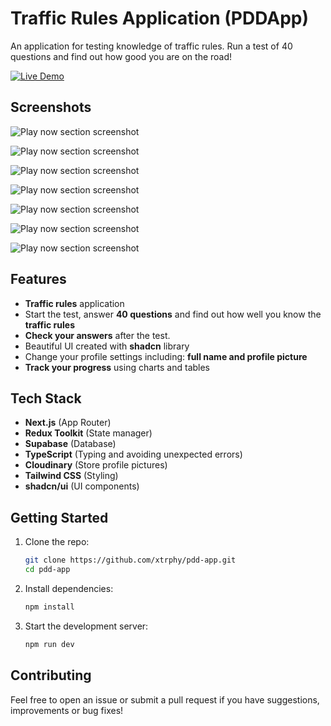 # Traffic Rules Application (PDDApp)

An application for testing knowledge of traffic rules. Run a test of 40 questions and find out how good you are on the road!

[![Live Demo](https://img.shields.io/badge/Live-Demo-brightgreen?style=for-the-badge&logo=netlify)](https://pdd-app-xi.vercel.app/)

## Screenshots

![Play now section screenshot](https://github.com/user-attachments/assets/86299065-83c8-4b0f-aed9-03bd7d257302)

![Play now section screenshot](https://github.com/user-attachments/assets/a3e41f2c-e74d-46cb-9f5f-510f6ae500a1)

![Play now section screenshot](https://github.com/user-attachments/assets/0bb64a6b-d7f6-4184-82e4-6c6e0ae17e0a)

![Play now section screenshot](https://github.com/user-attachments/assets/72af0074-b70a-4c2f-8f5f-4aa3a1a9b3b0)

![Play now section screenshot](https://github.com/user-attachments/assets/0e891184-1c64-4cbd-9ffa-f9e16a83d902)

![Play now section screenshot](https://github.com/user-attachments/assets/6f8e6e56-4baf-403e-93e9-4faf15f67332)

![Play now section screenshot](https://github.com/user-attachments/assets/bc6663b6-9224-4e00-a7f1-6b32ce08f0ab)

## Features

- **Traffic rules** application
- Start the test, answer **40 questions** and find out how well you know the **traffic rules**
- **Check your answers** after the test.
- Beautiful UI created with **shadcn** library
- Change your profile settings including: **full name and profile picture**
- **Track your progress** using charts and tables


## Tech Stack

- **Next.js** (App Router)
- **Redux Toolkit** (State manager)
- **Supabase** (Database)
- **TypeScript** (Typing and avoiding unexpected errors)
- **Cloudinary** (Store profile pictures)
- **Tailwind CSS** (Styling)
- **shadcn/ui** (UI components)


## Getting Started

1. Clone the repo:
   ```bash
   git clone https://github.com/xtrphy/pdd-app.git
   cd pdd-app
   ```

2. Install dependencies:
   ```bash
   npm install
   ```

3. Start the development server:
   ```bash
   npm run dev
   ```

## Contributing

Feel free to open an issue or submit a pull request if you have suggestions, improvements or bug fixes!
